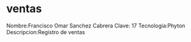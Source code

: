# ventas
Nombre:Francisco Omar Sanchez Cabrera
Clave: 17
Tecnologia:Phyton
Descripcion:Registro de ventas